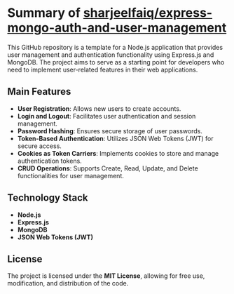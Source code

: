# Summary of [sharjeelfaiq/express-mongo-auth-and-user-management](https://github.com/sharjeelfaiq/express-mongo-auth-and-user-management)

This GitHub repository is a template for a Node.js application that provides user management and authentication functionality using Express.js and MongoDB. The project aims to serve as a starting point for developers who need to implement user-related features in their web applications.

## Main Features
- **User Registration**: Allows new users to create accounts.
- **Login and Logout**: Facilitates user authentication and session management.
- **Password Hashing**: Ensures secure storage of user passwords.
- **Token-Based Authentication**: Utilizes JSON Web Tokens (JWT) for secure access.
- **Cookies as Token Carriers**: Implements cookies to store and manage authentication tokens.
- **CRUD Operations**: Supports Create, Read, Update, and Delete functionalities for user management.

## Technology Stack
- **Node.js**
- **Express.js**
- **MongoDB**
- **JSON Web Tokens (JWT)**

## License
The project is licensed under the **MIT License**, allowing for free use, modification, and distribution of the code.
